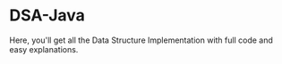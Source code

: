 # DSA-Java
Here, you'll get all the Data Structure Implementation with full code and easy explanations.
